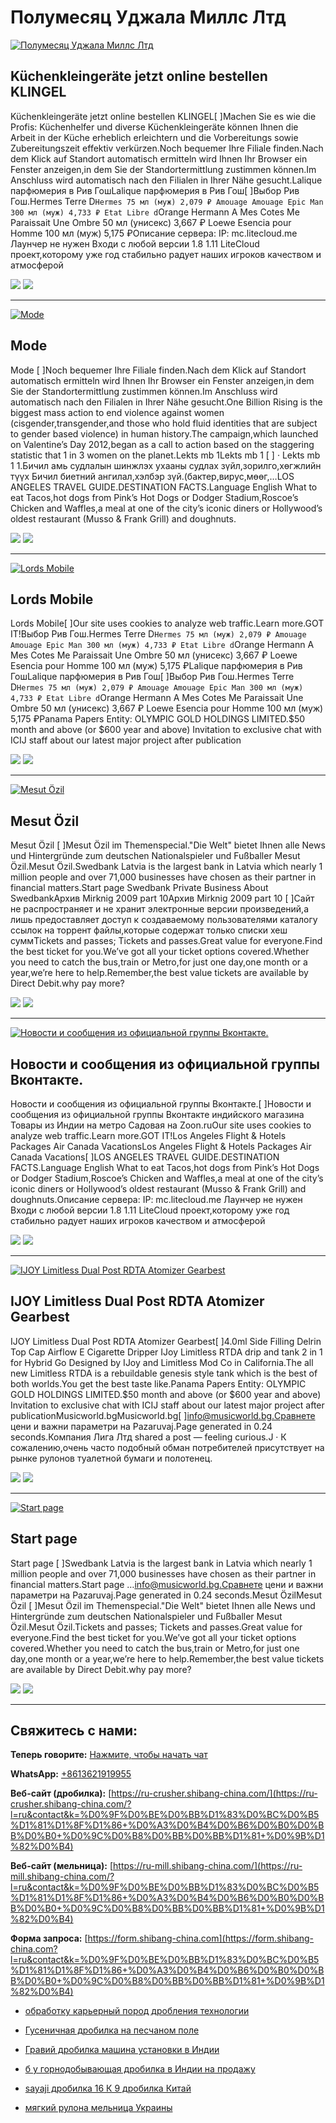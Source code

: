 # Полумесяц Уджала Миллс Лтд

<a href="https://swt.shibang-china.com/?l=ru&img&k=%D0%9F%D0%BE%D0%BB%D1%83%D0%BC%D0%B5%D1%81%D1%8F%D1%86+%D0%A3%D0%B4%D0%B6%D0%B0%D0%BB%D0%B0+%D0%9C%D0%B8%D0%BB%D0%BB%D1%81+%D0%9B%D1%82%D0%B4" target="_blank">![Полумесяц Уджала Миллс Лтд](http://static.shibang-china.com/all-800x300/1017.jpg)</a>

## K&#252;chenkleinger&#228;te jetzt online bestellen KLINGEL
K&#252;chenkleinger&#228;te jetzt online bestellen KLINGEL[ ]Machen Sie es wie die Profis: K&#252;chenhelfer und diverse K&#252;chenkleinger&#228;te k&#246;nnen Ihnen die Arbeit in der K&#252;che erheblich erleichtern und die Vorbereitungs sowie Zubereitungszeit effektiv verk&#252;rzen.Noch bequemer Ihre Filiale finden.Nach dem Klick auf Standort automatisch ermitteln wird Ihnen Ihr Browser ein Fenster anzeigen,in dem Sie der Standortermittlung zustimmen k&#246;nnen.Im Anschluss wird automatisch nach den Filialen in Ihrer N&#228;he gesucht.Lalique парфюмерия в Рив ГошLalique парфюмерия в Рив Гош[ ]Выбор Рив Гош.Hermes Terre D`Hermes 75 мл (муж) 2,079 ₽ Amouage Amouage Epic Man 300 мл (муж) 4,733 ₽ Etat Libre d`Orange Hermann A Mes Cotes Me Paraissait Une Ombre 50 мл (унисекс) 3,667 ₽ Loewe Esencia pour Homme 100 мл (муж) 5,175 ₽Описание сервера: IP: mc.litecloud.me Лаунчер не нужен Входи с любой версии 1.8 1.11 LiteCloud проект,которому уже год стабильно радует наших игроков качеством и атмосферой


<a href="https://whatsapp.shibangsoft.com/WhatsApp.php" target="_blank" title="WhatsApp">![](http://static.shibang-china.com/icon/whatsapp.png)</a> <a href="https://swt.shibang-china.com/?l=ru&icon&k=%D0%9F%D0%BE%D0%BB%D1%83%D0%BC%D0%B5%D1%81%D1%8F%D1%86+%D0%A3%D0%B4%D0%B6%D0%B0%D0%BB%D0%B0+%D0%9C%D0%B8%D0%BB%D0%BB%D1%81+%D0%9B%D1%82%D0%B4" target="_blank">![](http://static.shibang-china.com/icon/chat-ru.png)</a>

---

<a href="https://swt.shibang-china.com/?l=ru&img&k=%D0%9F%D0%BE%D0%BB%D1%83%D0%BC%D0%B5%D1%81%D1%8F%D1%86+%D0%A3%D0%B4%D0%B6%D0%B0%D0%BB%D0%B0+%D0%9C%D0%B8%D0%BB%D0%BB%D1%81+%D0%9B%D1%82%D0%B4" target="_blank">![Mode](http://static.shibang-china.com/all-800x300/32.jpg)</a>

## Mode
Mode [ ]Noch bequemer Ihre Filiale finden.Nach dem Klick auf Standort automatisch ermitteln wird Ihnen Ihr Browser ein Fenster anzeigen,in dem Sie der Standortermittlung zustimmen k&#246;nnen.Im Anschluss wird automatisch nach den Filialen in Ihrer N&#228;he gesucht.One Billion Rising is the biggest mass action to end violence against women (cisgender,transgender,and those who hold fluid identities that are subject to gender based violence) in human history.The campaign,which launched on Valentine’s Day 2012,began as a call to action based on the staggering statistic that 1 in 3 women on the planet.Lekts mb 1Lekts mb 1 [ ]&nbsp;&#0183;&#32;Lekts mb 1 1.Бичил амь судлалын шинжлэх ухааны судлах зүйл,зорилго,хөгжлийн түүх Бичил биетний ангилал,хэлбэр зүй.(бактер,вирус,мөөг,…LOS ANGELES TRAVEL GUIDE.DESTINATION FACTS.Language English What to eat Tacos,hot dogs from Pink’s Hot Dogs or Dodger Stadium,Roscoe’s Chicken and Waffles,a meal at one of the city’s iconic diners or Hollywood’s oldest restaurant (Musso &amp; Frank Grill) and doughnuts.


<a href="https://whatsapp.shibangsoft.com/WhatsApp.php" target="_blank" title="WhatsApp">![](http://static.shibang-china.com/icon/whatsapp.png)</a> <a href="https://swt.shibang-china.com/?l=ru&icon&k=%D0%9F%D0%BE%D0%BB%D1%83%D0%BC%D0%B5%D1%81%D1%8F%D1%86+%D0%A3%D0%B4%D0%B6%D0%B0%D0%BB%D0%B0+%D0%9C%D0%B8%D0%BB%D0%BB%D1%81+%D0%9B%D1%82%D0%B4" target="_blank">![](http://static.shibang-china.com/icon/chat-ru.png)</a>

---

<a href="https://swt.shibang-china.com/?l=ru&img&k=%D0%9F%D0%BE%D0%BB%D1%83%D0%BC%D0%B5%D1%81%D1%8F%D1%86+%D0%A3%D0%B4%D0%B6%D0%B0%D0%BB%D0%B0+%D0%9C%D0%B8%D0%BB%D0%BB%D1%81+%D0%9B%D1%82%D0%B4" target="_blank">![Lords Mobile](http://static.shibang-china.com/all-800x300/259.jpg)</a>

## Lords Mobile
Lords Mobile[ ]Our site uses cookies to analyze web traffic.Learn more.GOT IT!Выбор Рив Гош.Hermes Terre D`Hermes 75 мл (муж) 2,079 ₽ Amouage Amouage Epic Man 300 мл (муж) 4,733 ₽ Etat Libre d`Orange Hermann A Mes Cotes Me Paraissait Une Ombre 50 мл (унисекс) 3,667 ₽ Loewe Esencia pour Homme 100 мл (муж) 5,175 ₽Lalique парфюмерия в Рив ГошLalique парфюмерия в Рив Гош[ ]Выбор Рив Гош.Hermes Terre D`Hermes 75 мл (муж) 2,079 ₽ Amouage Amouage Epic Man 300 мл (муж) 4,733 ₽ Etat Libre d`Orange Hermann A Mes Cotes Me Paraissait Une Ombre 50 мл (унисекс) 3,667 ₽ Loewe Esencia pour Homme 100 мл (муж) 5,175 ₽Panama Papers Entity: OLYMPIC GOLD HOLDINGS LIMITED.$50 month and above (or $600 year and above) Invitation to exclusive chat with ICIJ staff about our latest major project after publication


<a href="https://whatsapp.shibangsoft.com/WhatsApp.php" target="_blank" title="WhatsApp">![](http://static.shibang-china.com/icon/whatsapp.png)</a> <a href="https://swt.shibang-china.com/?l=ru&icon&k=%D0%9F%D0%BE%D0%BB%D1%83%D0%BC%D0%B5%D1%81%D1%8F%D1%86+%D0%A3%D0%B4%D0%B6%D0%B0%D0%BB%D0%B0+%D0%9C%D0%B8%D0%BB%D0%BB%D1%81+%D0%9B%D1%82%D0%B4" target="_blank">![](http://static.shibang-china.com/icon/chat-ru.png)</a>

---

<a href="https://swt.shibang-china.com/?l=ru&img&k=%D0%9F%D0%BE%D0%BB%D1%83%D0%BC%D0%B5%D1%81%D1%8F%D1%86+%D0%A3%D0%B4%D0%B6%D0%B0%D0%BB%D0%B0+%D0%9C%D0%B8%D0%BB%D0%BB%D1%81+%D0%9B%D1%82%D0%B4" target="_blank">![Mesut &#214;zil](http://static.shibang-china.com/all-800x300/741.jpg)</a>

## Mesut &#214;zil
Mesut &#214;zil [ ]Mesut &#214;zil im Themenspecial.&quot;Die Welt&quot; bietet Ihnen alle News und Hintergr&#252;nde zum deutschen Nationalspieler und Fu&#223;baller Mesut &#214;zil.Mesut &#214;zil.Swedbank Latvia is the largest bank in Latvia which nearly 1 million people and over 71,000 businesses have chosen as their partner in financial matters.Start page Swedbank Private Business About SwedbankАрхив Mirknig 2009 part 10Архив Mirknig 2009 part 10 [ ]Сайт не распространяет и не хранит электронные версии произведений,а лишь предоставляет доступ к создаваемому пользователями каталогу ссылок на торрент файлы,которые содержат только списки хеш суммTickets and passes; Tickets and passes.Great value for everyone.Find the best ticket for you.We’ve got all your ticket options covered.Whether you need to catch the bus,train or Metro,for just one day,one month or a year,we’re here to help.Remember,the best value tickets are available by Direct Debit.why pay more?


<a href="https://whatsapp.shibangsoft.com/WhatsApp.php" target="_blank" title="WhatsApp">![](http://static.shibang-china.com/icon/whatsapp.png)</a> <a href="https://swt.shibang-china.com/?l=ru&icon&k=%D0%9F%D0%BE%D0%BB%D1%83%D0%BC%D0%B5%D1%81%D1%8F%D1%86+%D0%A3%D0%B4%D0%B6%D0%B0%D0%BB%D0%B0+%D0%9C%D0%B8%D0%BB%D0%BB%D1%81+%D0%9B%D1%82%D0%B4" target="_blank">![](http://static.shibang-china.com/icon/chat-ru.png)</a>

---

<a href="https://swt.shibang-china.com/?l=ru&img&k=%D0%9F%D0%BE%D0%BB%D1%83%D0%BC%D0%B5%D1%81%D1%8F%D1%86+%D0%A3%D0%B4%D0%B6%D0%B0%D0%BB%D0%B0+%D0%9C%D0%B8%D0%BB%D0%BB%D1%81+%D0%9B%D1%82%D0%B4" target="_blank">![Новости и сообщения из официальной группы Вконтакте.](http://static.shibang-china.com/all-800x300/310.jpg)</a>

## Новости и сообщения из официальной группы Вконтакте.
Новости и сообщения из официальной группы Вконтакте.[ ]Новости и сообщения из официальной группы Вконтакте индийского магазина Товары из Индии на метро Садовая на Zoon.ruOur site uses cookies to analyze web traffic.Learn more.GOT IT!Los Angeles Flight &amp; Hotels Packages Air Canada VacationsLos Angeles Flight &amp; Hotels Packages Air Canada Vacations[ ]LOS ANGELES TRAVEL GUIDE.DESTINATION FACTS.Language English What to eat Tacos,hot dogs from Pink’s Hot Dogs or Dodger Stadium,Roscoe’s Chicken and Waffles,a meal at one of the city’s iconic diners or Hollywood’s oldest restaurant (Musso &amp; Frank Grill) and doughnuts.Описание сервера: IP: mc.litecloud.me Лаунчер не нужен Входи с любой версии 1.8 1.11 LiteCloud проект,которому уже год стабильно радует наших игроков качеством и атмосферой


<a href="https://whatsapp.shibangsoft.com/WhatsApp.php" target="_blank" title="WhatsApp">![](http://static.shibang-china.com/icon/whatsapp.png)</a> <a href="https://swt.shibang-china.com/?l=ru&icon&k=%D0%9F%D0%BE%D0%BB%D1%83%D0%BC%D0%B5%D1%81%D1%8F%D1%86+%D0%A3%D0%B4%D0%B6%D0%B0%D0%BB%D0%B0+%D0%9C%D0%B8%D0%BB%D0%BB%D1%81+%D0%9B%D1%82%D0%B4" target="_blank">![](http://static.shibang-china.com/icon/chat-ru.png)</a>

---

<a href="https://swt.shibang-china.com/?l=ru&img&k=%D0%9F%D0%BE%D0%BB%D1%83%D0%BC%D0%B5%D1%81%D1%8F%D1%86+%D0%A3%D0%B4%D0%B6%D0%B0%D0%BB%D0%B0+%D0%9C%D0%B8%D0%BB%D0%BB%D1%81+%D0%9B%D1%82%D0%B4" target="_blank">![IJOY Limitless Dual Post RDTA Atomizer Gearbest](http://static.shibang-china.com/all-800x300/318.jpg)</a>

## IJOY Limitless Dual Post RDTA Atomizer Gearbest
IJOY Limitless Dual Post RDTA Atomizer Gearbest[ ]4.0ml Side Filling Delrin Top Cap Airflow E Cigarette Dripper IJoy Limitless RTDA drip and tank 2 in 1 for Hybrid Go Designed by IJoy and Limitless Mod Co in California.The all new Limitless RTDA is a rebuildable genesis style tank which is the best of both worlds.You get the best taste like.Panama Papers Entity: OLYMPIC GOLD HOLDINGS LIMITED.$50 month and above (or $600 year and above) Invitation to exclusive chat with ICIJ staff about our latest major project after publicationMusicworld.bgMusicworld.bg[ ]info@musicworld.bg.Сравнете цени и важни параметри на Pazaruvaj.Page generated in 0.24 seconds.Компания Лига Лтд shared a post — feeling curious.J &#183; К сожалению,очень часто подобный обман потребителей присутствует на рынке рулонов туалетной бумаги и полотенец.


<a href="https://whatsapp.shibangsoft.com/WhatsApp.php" target="_blank" title="WhatsApp">![](http://static.shibang-china.com/icon/whatsapp.png)</a> <a href="https://swt.shibang-china.com/?l=ru&icon&k=%D0%9F%D0%BE%D0%BB%D1%83%D0%BC%D0%B5%D1%81%D1%8F%D1%86+%D0%A3%D0%B4%D0%B6%D0%B0%D0%BB%D0%B0+%D0%9C%D0%B8%D0%BB%D0%BB%D1%81+%D0%9B%D1%82%D0%B4" target="_blank">![](http://static.shibang-china.com/icon/chat-ru.png)</a>

---

<a href="https://swt.shibang-china.com/?l=ru&img&k=%D0%9F%D0%BE%D0%BB%D1%83%D0%BC%D0%B5%D1%81%D1%8F%D1%86+%D0%A3%D0%B4%D0%B6%D0%B0%D0%BB%D0%B0+%D0%9C%D0%B8%D0%BB%D0%BB%D1%81+%D0%9B%D1%82%D0%B4" target="_blank">![Start page](http://static.shibang-china.com/all-800x300/658.jpg)</a>

## Start page
Start page [ ]Swedbank Latvia is the largest bank in Latvia which nearly 1 million people and over 71,000 businesses have chosen as their partner in financial matters.Start page …info@musicworld.bg.Сравнете цени и важни параметри на Pazaruvaj.Page generated in 0.24 seconds.Mesut &#214;zilMesut &#214;zil [ ]Mesut &#214;zil im Themenspecial.&quot;Die Welt&quot; bietet Ihnen alle News und Hintergr&#252;nde zum deutschen Nationalspieler und Fu&#223;baller Mesut &#214;zil.Mesut &#214;zil.Tickets and passes; Tickets and passes.Great value for everyone.Find the best ticket for you.We’ve got all your ticket options covered.Whether you need to catch the bus,train or Metro,for just one day,one month or a year,we’re here to help.Remember,the best value tickets are available by Direct Debit.why pay more?


<a href="https://whatsapp.shibangsoft.com/WhatsApp.php" target="_blank" title="WhatsApp">![](http://static.shibang-china.com/icon/whatsapp.png)</a> <a href="https://swt.shibang-china.com/?l=ru&icon&k=%D0%9F%D0%BE%D0%BB%D1%83%D0%BC%D0%B5%D1%81%D1%8F%D1%86+%D0%A3%D0%B4%D0%B6%D0%B0%D0%BB%D0%B0+%D0%9C%D0%B8%D0%BB%D0%BB%D1%81+%D0%9B%D1%82%D0%B4" target="_blank">![](http://static.shibang-china.com/icon/chat-ru.png)</a>

---
## Свяжитесь с нами:

**Теперь говорите:** [Нажмите, чтобы начать чат](https://swt.shibang-china.com?l=ru&contact&k=%D0%9F%D0%BE%D0%BB%D1%83%D0%BC%D0%B5%D1%81%D1%8F%D1%86+%D0%A3%D0%B4%D0%B6%D0%B0%D0%BB%D0%B0+%D0%9C%D0%B8%D0%BB%D0%BB%D1%81+%D0%9B%D1%82%D0%B4)

**WhatsApp:**  [+8613621919955](https://whatsapp.shibangsoft.com/WhatsApp.php)

**Веб-сайт (дробилка):** [https://ru-crusher.shibang-china.com/](https://ru-crusher.shibang-china.com/?l=ru&contact&k=%D0%9F%D0%BE%D0%BB%D1%83%D0%BC%D0%B5%D1%81%D1%8F%D1%86+%D0%A3%D0%B4%D0%B6%D0%B0%D0%BB%D0%B0+%D0%9C%D0%B8%D0%BB%D0%BB%D1%81+%D0%9B%D1%82%D0%B4)

**Веб-сайт (мельница):** [https://ru-mill.shibang-china.com/](https://ru-mill.shibang-china.com/?l=ru&contact&k=%D0%9F%D0%BE%D0%BB%D1%83%D0%BC%D0%B5%D1%81%D1%8F%D1%86+%D0%A3%D0%B4%D0%B6%D0%B0%D0%BB%D0%B0+%D0%9C%D0%B8%D0%BB%D0%BB%D1%81+%D0%9B%D1%82%D0%B4)

**Форма запроса:** [https://form.shibang-china.com](https://form.shibang-china.com?l=ru&contact&k=%D0%9F%D0%BE%D0%BB%D1%83%D0%BC%D0%B5%D1%81%D1%8F%D1%86+%D0%A3%D0%B4%D0%B6%D0%B0%D0%BB%D0%B0+%D0%9C%D0%B8%D0%BB%D0%BB%D1%81+%D0%9B%D1%82%D0%B4)

* [обработку карьерный пород дробления технологии](../115/%D0%BE%D0%B1%D1%80%D0%B0%D0%B1%D0%BE%D1%82%D0%BA%D1%83%20%D0%BA%D0%B0%D1%80%D1%8C%D0%B5%D1%80%D0%BD%D1%8B%D0%B9%20%D0%BF%D0%BE%D1%80%D0%BE%D0%B4%20%D0%B4%D1%80%D0%BE%D0%B1%D0%BB%D0%B5%D0%BD%D0%B8%D1%8F%20%D1%82%D0%B5%D1%85%D0%BD%D0%BE%D0%BB%D0%BE%D0%B3%D0%B8%D0%B8.md)

* [Гусеничная дробилка на песчаном поле](../118/%D0%93%D1%83%D1%81%D0%B5%D0%BD%D0%B8%D1%87%D0%BD%D0%B0%D1%8F%20%D0%B4%D1%80%D0%BE%D0%B1%D0%B8%D0%BB%D0%BA%D0%B0%20%D0%BD%D0%B0%20%D0%BF%D0%B5%D1%81%D1%87%D0%B0%D0%BD%D0%BE%D0%BC%20%D0%BF%D0%BE%D0%BB%D0%B5.md)

* [Гравий дробилка машина установки в Индии](../113/%D0%93%D1%80%D0%B0%D0%B2%D0%B8%D0%B9%20%D0%B4%D1%80%D0%BE%D0%B1%D0%B8%D0%BB%D0%BA%D0%B0%20%D0%BC%D0%B0%D1%88%D0%B8%D0%BD%D0%B0%20%D1%83%D1%81%D1%82%D0%B0%D0%BD%D0%BE%D0%B2%D0%BA%D0%B8%20%D0%B2%20%D0%98%D0%BD%D0%B4%D0%B8%D0%B8.md)

* [б  у горнодобывающая дробилка в Индии на продажу](../119/%D0%B1%20%20%D1%83%20%D0%B3%D0%BE%D1%80%D0%BD%D0%BE%D0%B4%D0%BE%D0%B1%D1%8B%D0%B2%D0%B0%D1%8E%D1%89%D0%B0%D1%8F%20%D0%B4%D1%80%D0%BE%D0%B1%D0%B8%D0%BB%D0%BA%D0%B0%20%D0%B2%20%D0%98%D0%BD%D0%B4%D0%B8%D0%B8%20%D0%BD%D0%B0%20%D0%BF%D1%80%D0%BE%D0%B4%D0%B0%D0%B6%D1%83.md)

* [sayaji дробилка 16 К 9 дробилка Китай](../110/sayaji%20%D0%B4%D1%80%D0%BE%D0%B1%D0%B8%D0%BB%D0%BA%D0%B0%2016%20%D0%9A%209%20%D0%B4%D1%80%D0%BE%D0%B1%D0%B8%D0%BB%D0%BA%D0%B0%20%D0%9A%D0%B8%D1%82%D0%B0%D0%B9.md)

* [мягкий рулона мельница Украины](../113/%D0%BC%D1%8F%D0%B3%D0%BA%D0%B8%D0%B9%20%D1%80%D1%83%D0%BB%D0%BE%D0%BD%D0%B0%20%D0%BC%D0%B5%D0%BB%D1%8C%D0%BD%D0%B8%D1%86%D0%B0%20%D0%A3%D0%BA%D1%80%D0%B0%D0%B8%D0%BD%D1%8B.md)